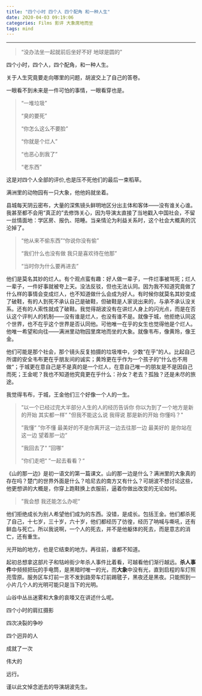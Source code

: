 ```yaml
---
title: "四个小时 四个人 四个配角 和一种人生"
date: 2020-04-03 09:19:06
categories: Films 影评 大象席地而坐
tags: mind
---
```


---

> “没办法坐一起就前后坐好不好
> 地球是圆的”

四个小时，四个人，四个配角，和一种人生。

关于人生究竟要走向哪里的问题，胡波交上了自己的答卷。

一眼看不到未来是一件可怕的事情，一眼看穿也是。
> “一堆垃圾”
>
> “臭的要死”
>
> “你怎么这么不要脸”
>
> “你就是个烂人”
>
> “也恶心到我了”
>
> “老东西”

这是对四个人全部的评价,也是压不死他们的最后一束稻草。

满洲里的动物园有一只大象，他他妈就坐着。

县城每天阴云密布，大量的深焦镜头鲜明地区分出主体和客体——没有谁关心谁。我甚至都不会用“真正的”去修饰关心，因为导演太直接了当地戳入中国社会，不留一丝情面地：学区房、报仇、陪睡。当亲情沦为利益关系时，这个社会大概真的沉沦掉了。

> “他从来不偷东西”“你说你没有偷”
>
> “我们什么也没有做 我只是喜欢待在他那”
>
> “当时你为什么要再进去”

他们是莫名其妙的烂人。有个观点蛮有趣：好人做一辈子，一件烂事被骂死；烂人一辈子，一件好事就被夸上天。没法反驳，但也无法认同。因为我不知道究竟做了什么样的事情会变成烂人，也不知道做什么会成为好人。有时候你就莫名其妙变成了破鞋，有的人到死不承认自己是破鞋，但破鞋是人家说出来的，与承不承认没关系。还有的人索性就成了破鞋。我觉得胡波没有在讲烂人身上的闪光点，而是在否认这个评判人的机制——没有谁是烂人，也没有谁不是。就像于城，他拒绝认同这个世界，也不在乎这个世界是否认同他。可他唯一在乎的女生也觉得他是个烂人。他唯一希望和向往——满洲里动物园里席地而坐的大象。就像韦布，像黄玲，像王金。

他们可能是那个社会，那个镜头反复拍摄的垃圾堆中，少数“在乎”的人。比起自己所谓的安全韦布更在乎朋友间的诚实；黄玲更在乎作为一个孩子的“什么也不用做“；于城更在意自己是不是真的是一个烂人，在意自己唯一的朋友是不是因自己而死；王金呢？我也不知道他究竟更在乎什么：孙女？老去？孤独？还是未尽的旅途。

我觉得韦布，于城，王金他们三个好像一个人的一生。

> ”以一个已经过完大半部分人生的人的经历告诉你 你以为到了一个地方是新的开始 其实都一样“
> "但我不能这么说 我得说 那是新的开始 你懂吗？"
>
> ”我懂“
> ”你不懂 最美好的不是你离开这一边去往那一边 最美好的 是你站在这一边 望着那一边“
>
> ”我回去了“
> ”回哪“
>
> ”你们走吧“
> ”一起去看看？“

《山的那一边》是初一语文的第一篇课文。山的那一边是什么？满洲里的大象真的存在吗？楚门的世界外面是什么？哈尼去的南方又有什么？可胡波不想讨论这些，他更想讲的大概是，你穿上跑鞋换上衣服前，逼着你做出改变的无论如何。

>”我会想 我还能怎么办呢“

他们拒绝成长为别人希望他们成为的东西。没错，是成长。包括王金。他们都杀死了自己，十七岁，三十岁，六十岁，他们都经历了彷徨，经历了呐喊与嘶吼，还有鲜血与死亡。所以我说啊，一个人的死去，并不是他躯体的死去，而是意志的消亡，还有重生。

光开始的地方，也是它结束的地方。再往前，谁都不知道。

起初总想拿这部片子和牯岭街少年杀人事件比着看，可越看他们渐行越远。**杀人事件**中频频把玩的手电筒，是黑暗时唯一的光，而**大象**中没有光，直到启程的车灯照亮雪原。服务区车灯前一言不发到路旁车灯前踢毽子，黑夜还是黑夜。只能照到一小片几个人的光明可能只是当下的光明。

山谷中丛丛迷雾和大象的哀嚎又在讲述什么呢。

四个小时的肩扛摄影

四次决裂的争吵

四个迥异的人

成就了一次

伟大的

远行。

谨以此文悼念逝去的导演胡波先生。
